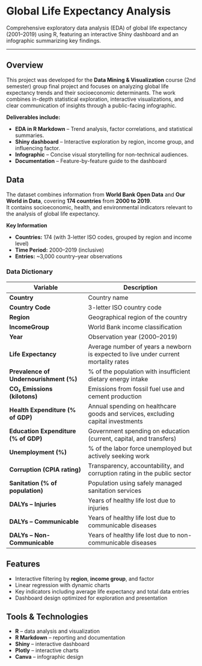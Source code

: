 # Global Life Expectancy Analysis

Comprehensive exploratory data analysis (EDA) of global life expectancy (2001–2019) using R, featuring an interactive Shiny dashboard and an infographic summarizing key findings.

---

## Overview
This project was developed for the **Data Mining & Visualization** course (2nd semester) group final project and focuses on analyzing global life expectancy trends and their socioeconomic determinants. The work combines in-depth statistical exploration, interactive visualizations, and clear communication of insights through a public-facing infographic.

**Deliverables include:**
- **EDA in R Markdown** – Trend analysis, factor correlations, and statistical summaries.
- **Shiny dashboard** – Interactive exploration by region, income group, and influencing factor.
- **Infographic** – Concise visual storytelling for non-technical audiences.
- **Documentation** – Feature-by-feature guide to the dashboard


## Data

The dataset combines information from **World Bank Open Data** and **Our World in Data**, covering **174 countries** from **2000 to 2019**.  
It contains socioeconomic, health, and environmental indicators relevant to the analysis of global life expectancy.

**Key Information**
- **Countries:** 174 (with 3-letter ISO codes, grouped by region and income level)  
- **Time Period:** 2000–2019 (inclusive)  
- **Entries:** ~3,000 country–year observations  

### Data Dictionary

| Variable | Description |
|----------|-------------|
| **Country** | Country name |
| **Country Code** | 3-letter ISO country code |
| **Region** | Geographical region of the country |
| **IncomeGroup** | World Bank income classification |
| **Year** | Observation year (2000–2019) |
| **Life Expectancy** | Average number of years a newborn is expected to live under current mortality rates |
| **Prevalence of Undernourishment (%)** | % of the population with insufficient dietary energy intake |
| **CO₂ Emissions (kilotons)** | Emissions from fossil fuel use and cement production |
| **Health Expenditure (% of GDP)** | Annual spending on healthcare goods and services, excluding capital investments |
| **Education Expenditure (% of GDP)** | Government spending on education (current, capital, and transfers) |
| **Unemployment (%)** | % of the labor force unemployed but actively seeking work |
| **Corruption (CPIA rating)** | Transparency, accountability, and corruption rating in the public sector |
| **Sanitation (% of population)** | Population using safely managed sanitation services |
| **DALYs – Injuries** | Years of healthy life lost due to injuries |
| **DALYs – Communicable** | Years of healthy life lost due to communicable diseases |
| **DALYs – Non-Communicable** | Years of healthy life lost due to non-communicable diseases |


## Features
- Interactive filtering by **region**, **income group**, and factor
- Linear regression with dynamic charts
- Key indicators including average life expectancy and total data entries
- Dashboard design optimized for exploration and presentation

## Tools & Technologies
- **R** – data analysis and visualization
- **R Markdown** – reporting and documentation
- **Shiny** – interactive dashboard
- **Plotly** – interactive charts
- **Canva** – infographic design



